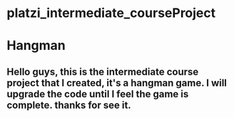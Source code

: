 # platzi_intermediate_courseProject

# Hangman
## Hello guys, this is the intermediate course project that I created, it's a hangman game. I will upgrade the code until I feel the game is complete. thanks for see it.
